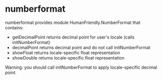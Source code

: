 # numberformat

numberformat provides module HumanFriendly.NumberFormat that contains:

  - getDecimalPoint returns decimal point for user's locale (calls initNumberFormat)
  - decimalPoint returns decimal point and do not call initNumberFormat
  - showFloat returns locale-specific float representation
  - showDouble returns locale-specific float representation

Warning: you should call initNumberFormat to apply locale-specific
decimal point.